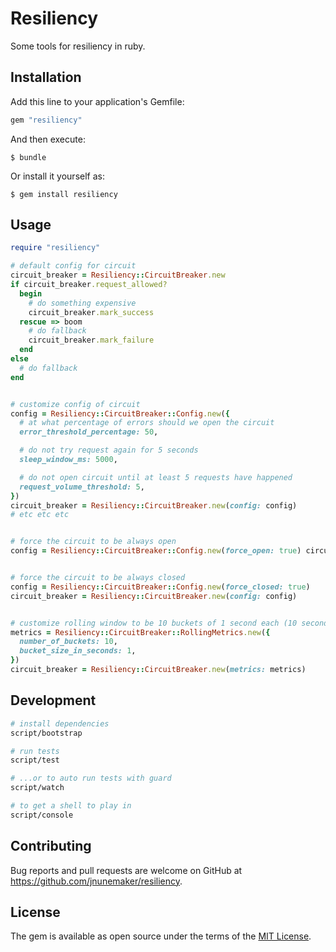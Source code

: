 # Resiliency

Some tools for resiliency in ruby.

## Installation

Add this line to your application's Gemfile:

```ruby
gem "resiliency"
```

And then execute:

    $ bundle

Or install it yourself as:

    $ gem install resiliency

## Usage

```ruby
require "resiliency"

# default config for circuit
circuit_breaker = Resiliency::CircuitBreaker.new
if circuit_breaker.request_allowed?
  begin
    # do something expensive
    circuit_breaker.mark_success
  rescue => boom
    # do fallback
    circuit_breaker.mark_failure
  end
else
  # do fallback
end


# customize config of circuit
config = Resiliency::CircuitBreaker::Config.new({
  # at what percentage of errors should we open the circuit
  error_threshold_percentage: 50,

  # do not try request again for 5 seconds
  sleep_window_ms: 5000,

  # do not open circuit until at least 5 requests have happened
  request_volume_threshold: 5,
})
circuit_breaker = Resiliency::CircuitBreaker.new(config: config)
# etc etc etc


# force the circuit to be always open
config = Resiliency::CircuitBreaker::Config.new(force_open: true) circuit_breaker = Resiliency::CircuitBreaker.new(config: config)


# force the circuit to be always closed
config = Resiliency::CircuitBreaker::Config.new(force_closed: true)
circuit_breaker = Resiliency::CircuitBreaker.new(config: config)


# customize rolling window to be 10 buckets of 1 second each (10 seconds in all)
metrics = Resiliency::CircuitBreaker::RollingMetrics.new({
  number_of_buckets: 10,
  bucket_size_in_seconds: 1,
})
circuit_breaker = Resiliency::CircuitBreaker.new(metrics: metrics)
```

## Development

```bash
# install dependencies
script/bootstrap

# run tests
script/test

# ...or to auto run tests with guard
script/watch

# to get a shell to play in
script/console
```

## Contributing

Bug reports and pull requests are welcome on GitHub at https://github.com/jnunemaker/resiliency.

## License

The gem is available as open source under the terms of the [MIT License](http://opensource.org/licenses/MIT).
